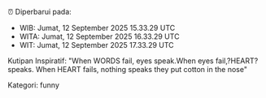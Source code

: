 ⏰ Diperbarui pada:
- WIB: Jumat, 12 September 2025 15.33.29 UTC
- WITA: Jumat, 12 September 2025 16.33.29 UTC
- WIT: Jumat, 12 September 2025 17.33.29 UTC

Kutipan Inspiratif:
"When WORDS fail, eyes speak.When eyes fail,?HEART? speaks. When HEART fails, nothing speaks they put cotton in the nose"


Kategori: funny

